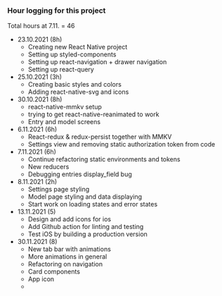 ### Hour logging for this project

Total hours at 7.11. = 46

- 23.10.2021 (8h)
  - Creating new React Native project
  - Setting up styled-components
  - Setting up react-navigation + drawer navigation
  - Setting up react-query
- 25.10.2021 (3h)
  - Creating basic styles and colors
  - Adding react-native-svg and icons
- 30.10.2021 (8h)
  - react-native-mmkv setup
  - trying to get react-native-reanimated to work
  - Entry and model screens
- 6.11.2021 (6h)
  - React-redux & redux-persist together with MMKV
  - Settings view and removing static authorization token from code
- 7.11.2021 (6h)
  - Continue refactoring static environments and tokens
  - New reducers
  - Debugging entries display_field bug
- 8.11.2021 (2h)
  - Settings page styling
  - Model page styling and data displaying
  - Start work on loading states and error states
- 13.11.2021 (5)
  - Design and add icons for ios
  - Add Github action for linting and testing
  - Test iOS by building a production version
- 30.11.2021 (8)
  - New tab bar with animations
  - More animations in general
  - Refactoring on navigation
  - Card components
  - App icon
  -
